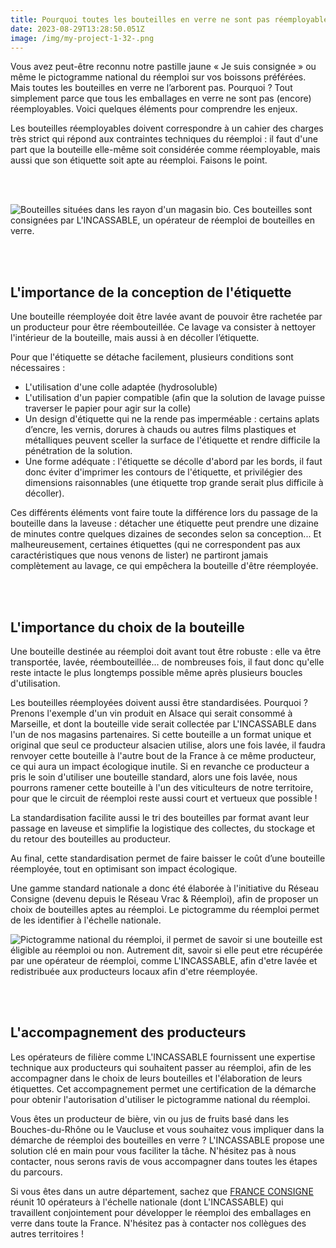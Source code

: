 ```yaml
---
title: Pourquoi toutes les bouteilles en verre ne sont pas réemployables ?
date: 2023-08-29T13:28:50.051Z
image: /img/my-project-1-32-.png
---
```

Vous avez peut-être reconnu notre pastille jaune « Je suis consignée » ou même le pictogramme national du réemploi sur vos boissons préférées. Mais toutes les bouteilles en verre ne l’arborent pas. Pourquoi ? Tout simplement parce que tous les emballages en verre ne sont pas (encore) réemployables. Voici quelques éléments pour comprendre les enjeux.

Les bouteilles réemployables doivent correspondre à un cahier des charges très strict qui répond aux contraintes techniques du réemploi : il faut d'une part que la bouteille elle-même soit considérée comme réemployable, mais aussi que son étiquette soit apte au réemploi. Faisons le point.

<br>
<br>

![Bouteilles situées dans les rayon d'un magasin bio. Ces bouteilles sont consignées par L'INCASSABLE, un opérateur de réemploi de bouteilles en verre.](/img/my-project-5-4-.png "Bouteilles consignées par L'INCASSABLE")

<br>
<br>

## L'importance de la conception de l'étiquette

Une bouteille réemployée doit être lavée avant de pouvoir être rachetée par un producteur pour être réembouteillée. Ce lavage va consister à nettoyer l'intérieur de la bouteille, mais aussi à en décoller l’étiquette. 

Pour que l'étiquette se détache facilement, plusieurs conditions sont nécessaires :

* L'utilisation d'une colle adaptée (hydrosoluble)
* L'utilisation d'un papier compatible (afin que la solution de lavage puisse traverser le papier pour agir sur la colle)
* Un design d'étiquette qui ne la rende pas imperméable : certains aplats d’encre, les vernis, dorures à chauds ou autres films plastiques et métalliques peuvent sceller la surface de l'étiquette et rendre difficile la pénétration de la solution. 
* Une forme adéquate : l'étiquette se décolle d'abord par les bords, il faut donc éviter d'imprimer les contours de l'étiquette, et privilégier des dimensions raisonnables (une étiquette trop grande serait plus difficile à décoller).

Ces différents éléments vont faire toute la différence lors du passage de la bouteille dans la laveuse : détacher une étiquette peut prendre une dizaine de minutes contre quelques dizaines de secondes selon sa conception... Et malheureusement, certaines étiquettes (qui ne correspondent pas aux caractéristiques que nous venons de lister) ne partiront jamais complètement au lavage, ce qui empêchera la bouteille d'être réemployée.

<br>
<br>

## L'importance du choix de la bouteille

Une bouteille destinée au réemploi doit avant tout être robuste : elle va être transportée, lavée, réembouteillée... de nombreuses fois, il faut donc qu'elle reste intacte le plus longtemps possible même après plusieurs boucles d'utilisation.

Les bouteilles réemployées doivent aussi être standardisées. Pourquoi ? Prenons l'exemple d'un vin produit en Alsace qui serait consommé à Marseille, et dont la bouteille vide serait collectée par L'INCASSABLE dans l'un de nos magasins partenaires. Si cette bouteille a un format unique et original que seul ce producteur alsacien utilise, alors une fois lavée, il faudra renvoyer cette bouteille à l'autre bout de la France à ce même producteur, ce qui aura un impact écologique inutile. Si en revanche ce producteur a pris le soin d'utiliser une bouteille standard, alors une fois lavée, nous pourrons ramener cette bouteille à l'un des viticulteurs de notre territoire, pour que le circuit de réemploi reste aussi court et vertueux que possible ! 

La standardisation facilite aussi le tri des bouteilles par format avant leur passage en laveuse et simplifie la logistique des collectes, du stockage et du retour des bouteilles au producteur.

Au final, cette standardisation permet de faire baisser le coût d’une bouteille réemployée, tout en optimisant son impact écologique.

Une gamme standard nationale a donc été élaborée à l'initiative du Réseau Consigne (devenu depuis le Réseau Vrac & Réemploi), afin de proposer un choix de bouteilles aptes au réemploi. Le pictogramme du réemploi permet de les identifier à l'échelle nationale.

![Pictogramme national du réemploi, il permet de savoir si une bouteille est éligible au réemploi ou non. Autrement dit, savoir si elle peut etre récupérée par une opérateur de réemploi, comme L'INCASSABLE, afin d'etre lavée et redistribuée aux producteurs locaux afin d'etre réemployée. ](/img/pictogramme-national-du-réemploi-l-incassable-.webp "Pictogramme national du réemploi")

<br>
<br>

## L'accompagnement des producteurs

Les opérateurs de filière comme L'INCASSABLE fournissent une expertise technique aux producteurs qui souhaitent passer au réemploi, afin de les accompagner dans le choix de leurs bouteilles et l'élaboration de leurs étiquettes. Cet accompagnement permet une certification de la démarche pour obtenir l'autorisation d'utiliser le pictogramme national du réemploi.

Vous êtes un producteur de bière, vin ou jus de fruits basé dans les Bouches-du-Rhône ou le Vaucluse et vous souhaitez vous impliquer dans la démarche de réemploi des bouteilles en verre ? L'INCASSABLE propose une solution clé en main pour vous faciliter la tâche. N'hésitez pas à nous contacter, nous serons ravis de vous accompagner dans toutes les étapes du parcours.

Si vous êtes dans un autre département, sachez que [FRANCE CONSIGNE](https://franceconsigne.fr/) réunit 10 opérateurs à l'échelle nationale (dont L'INCASSABLE) qui travaillent conjointement pour développer le réemploi des emballages en verre dans toute la France. N'hésitez pas à contacter nos collègues des autres territoires !